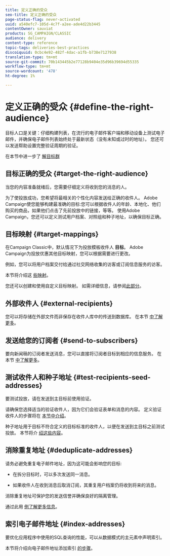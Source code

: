 ```yaml
---
title: 定义正确的受众
seo-title: 定义正确的受众
page-status-flag: never-activated
uuid: a540efc7-105d-4c7f-a2ee-ade4d22b3445
contentOwner: sauviat
products: SG_CAMPAIGN/CLASSIC
audience: delivery
content-type: reference
topic-tags: deliveries-best-practices
discoiquuid: 0cbc4e92-482f-4dac-a1fb-b738e7127938
translation-type: tm+mt
source-git-commit: 70b143445b2e77128b9404e35d96b39694d55335
workflow-type: tm+mt
source-wordcount: '478'
ht-degree: 1%

---
```



# 定义正确的受众 {#define-the-right-audience}

目标人口是关键：仔细构建列表，在流行的电子邮件客户端和移动设备上测试电子邮件，并确保电子邮件列表始终处于最新状态（没有未知或过时的地址）。 您还可以发送帮助设置完整验证周期的验证。

在本节中进一步了 [解目标群](../../delivery/using/steps-defining-the-target-population.md)

## 目标正确的受众 {#target-the-right-audience}

当您的内容准备就绪后，您需要仔细定义将收到您的消息的人。

为了使投放成功，您希望将最相关的个性化内容发送给正确的收件人。 Adobe Campaign使您能够构建最准确的目标:您可以根据收件人的年龄、本地化、他们购买的商品，如果他们点击了先前投放中的链接，等等。 使用Adobe Campaign，您还可以定义测试用户档案、对照组和种子地址，以确保目标正确。

## 目标映射 {#target-mappings}

在Campaign Classic中，默认情况下为投放模板收件人 **目标**。 Adobe Campaign为投放优惠其他目标映射，您可以根据需要进行更改。

例如，您可以将用户档案交付给通过社交网络收集的访客或订阅信息服务的访客。

本节将介绍这 [些映射](../../delivery/using/selecting-a-target-mapping.md)。

您还可以创建和使用自定义目标映射。 如需详细信息，请参阅[此部分](../../configuration/using/target-mapping.md)。

## 外部收件人 {#external-recipients}

您可以将存储在外部文件而非保存在收件人库中的传送到数据库。 在本节 [中了解更多](../../delivery/using/steps-defining-the-target-population.md#selecting-external-recipients)。

## 发送给您的订阅者 {#send-to-subscribers}

要向新闻稿的订阅者发送消息，您可以直接将订阅者目标到相应的信息服务。 在本节 [中了解更多](../../delivery/using/managing-subscriptions.md#delivering-to-the-subscribers-of-a-service)。


## 测试收件人和种子地址 {#test-recipients-seed-addresses}

要测试投放，请在发送到主目标前使用验证。

请确保您选择适当的验证收件人，因为它们会验证表单和消息的内容。 定义验证收件人的步骤将在 [本节中介绍](../../delivery/using/steps-defining-the-target-population.md#selecting-the-proof-target)。

种子地址用于目标不符合定义的目标标准的收件人，以便在发送到主目标之前测试投放。 本节将介 [绍这些内容](../../delivery/using/about-seed-addresses.md)。

## 消除重复地址 {#deduplicate-addresses}

请务必避免重复电子邮件地址，因为这可能会影响您的目标:

* 在拆分目标时，可以多次发送同一消息。

* 如果收件人在收到消息后取消订阅，其重复用户档案仍将收到将来的消息。

消除重复地址可保护您的发送信誉并确保良好的隔离管理。

通过此用 [例了解更多信息](../../workflow/using/deduplication.md#example--identify-the-duplicates-before-a-delivery)。

## 索引电子邮件地址 {#index-addresses}

要优化应用程序中使用的SQL查询的性能，可以从数据模式的主元素中声明索引。

本节将介绍向电子邮件地址添加索引 [的步骤](../../configuration/using/database-mapping.md#indexed-fields)。
